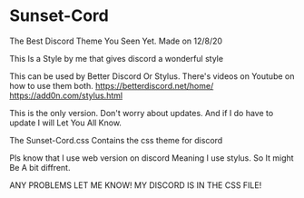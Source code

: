 # Sunset-Cord
The Best Discord Theme You Seen Yet.
Made on 12/8/20

This Is a Style by me that gives discord a wonderful style

This can be used by Better Discord Or Stylus. There's videos on Youtube on how to use them both.
https://betterdiscord.net/home/
https://add0n.com/stylus.html

This is the only version. Don't worry about updates. And if I do have to update I will Let You All Know.

The Sunset-Cord.css Contains the css theme for discord

Pls know that I use web version on discord Meaning I use stylus. So It might Be A bit diffrent.

ANY PROBLEMS LET ME KNOW! MY DISCORD IS IN THE CSS FILE!
